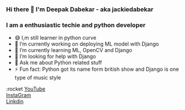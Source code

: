 ### Hi there 👋 I'm Deepak Dabekar - aka jackiedabekar

### I am a enthusiastic techie and python developer

- 😅 I,m still learner in python curve
- 🔭 I’m currently working on deploying ML model with Django
- 🌱 I’m currently learning ML, OpenCV and Django
- 🤔 I’m looking for help with Django
- 💬 Ask me about Python related stuff
- ⚡ Fun fact: Python got its name form british show and Django is one type of music style

:rocket [YouTube](https://www.youtube.com/channel/UChIBFcd06-yA8ShlA_KwFQA/)<br>
[InstaGram](https://www.instagram.com/jackiedabekar/)<br>
[Linkdin](https://www.linkedin.com/in/deepak-dabekar-494979189/)<br>

